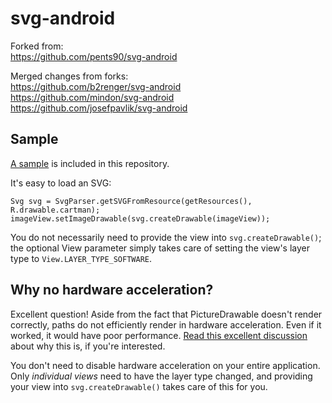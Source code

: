 svg-android
===========

Forked from:  
https://github.com/pents90/svg-android

Merged changes from forks:  
https://github.com/b2renger/svg-android  
https://github.com/mindon/svg-android  
https://github.com/josefpavlik/svg-android

## Sample

[A sample](https://github.com/Pixplicity/svg-android/tree/master/svgandroid/svgdemo) is included in this repository.

It's easy to load an SVG:

    Svg svg = SvgParser.getSVGFromResource(getResources(), R.drawable.cartman);
    imageView.setImageDrawable(svg.createDrawable(imageView));

You do not necessarily need to provide the view into `svg.createDrawable()`; the optional View parameter simply takes care of setting the view's layer type to `View.LAYER_TYPE_SOFTWARE`.

## Why no hardware acceleration?

Excellent question! Aside from the fact that PictureDrawable doesn't render correctly, paths do not efficiently render in hardware acceleration. Even if it worked, it would have poor performance. [Read this excellent discussion](http://stackoverflow.com/questions/15039829/drawing-paths-and-hardware-acceleration) about why this is, if you're interested.

You don't need to disable hardware acceleration on your entire application. Only *individual views* need to have the layer type changed, and providing your view into `svg.createDrawable()` takes care of this for you.
